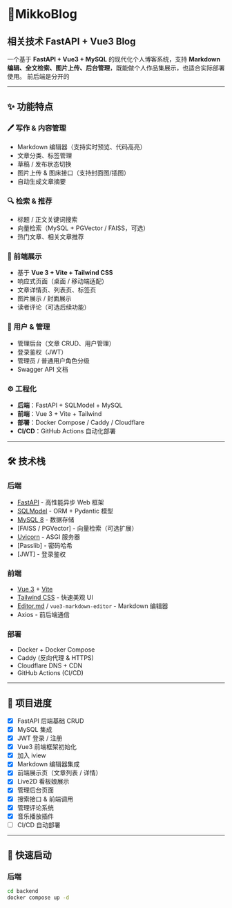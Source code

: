# 📝MikkoBlog
## 相关技术 FastAPI + Vue3 Blog

一个基于 **FastAPI + Vue3 + MySQL** 的现代化个人博客系统，支持 **Markdown 编辑、全文检索、图片上传、后台管理**，既能做个人作品集展示，也适合实际部署使用。
前后端是分开的

---

## ✨ 功能特点

### 🖊️ 写作 & 内容管理
- Markdown 编辑器（支持实时预览、代码高亮）
- 文章分类、标签管理
- 草稿 / 发布状态切换
- 图片上传 & 图床接口（支持封面图/插图）
- 自动生成文章摘要

### 🔍 检索 & 推荐
- 标题 / 正文关键词搜索
- 向量检索（MySQL + PGVector / FAISS，可选）
- 热门文章、相关文章推荐

### 🎨 前端展示
- 基于 **Vue 3 + Vite + Tailwind CSS**
- 响应式页面（桌面 / 移动端适配）
- 文章详情页、列表页、标签页
- 图片展示 / 封面展示
- 读者评论（可选后续功能）

### 🔑 用户 & 管理
- 管理后台（文章 CRUD、用户管理）
- 登录鉴权（JWT）
- 管理员 / 普通用户角色分级
- Swagger API 文档

### ⚙️ 工程化
- **后端**：FastAPI + SQLModel + MySQL
- **前端**：Vue 3 + Vite + Tailwind
- **部署**：Docker Compose / Caddy / Cloudflare
- **CI/CD**：GitHub Actions 自动化部署

---

## 🛠️ 技术栈

### 后端
- [FastAPI](https://fastapi.tiangolo.com/) - 高性能异步 Web 框架
- [SQLModel](https://sqlmodel.tiangolo.com/) - ORM + Pydantic 模型
- [MySQL 8](https://www.mysql.com/) - 数据存储
- [FAISS / PGVector] - 向量检索（可选扩展）
- [Uvicorn](https://www.uvicorn.org/) - ASGI 服务器
- [Passlib] - 密码哈希
- [JWT] - 登录鉴权

### 前端
- [Vue 3](https://vuejs.org/) + [Vite](https://vitejs.dev/)
- [Tailwind CSS](https://tailwindcss.com/) - 快速美观 UI
- [Editor.md](https://pandao.github.io/editor.md/) / `vue3-markdown-editor` - Markdown 编辑器
- Axios - 前后端通信

### 部署
- Docker + Docker Compose
- Caddy (反向代理 & HTTPS)
- Cloudflare DNS + CDN
- GitHub Actions (CI/CD)

---

## 📌 项目进度

- [x] FastAPI 后端基础 CRUD
- [x] MySQL 集成
- [x] JWT 登录 / 注册
- [x] Vue3 前端框架初始化
- [x] 加入 iview
- [x] Markdown 编辑器集成
- [x] 前端展示页（文章列表 / 详情）
- [x] Live2D 看板娘展示
- [x] 管理后台页面
- [x] 搜索接口 & 前端调用
- [x] 管理评论系统
- [x] 音乐播放插件
- [ ] CI/CD 自动部署

---

## 🚀 快速启动

### 后端
```bash
cd backend
docker compose up -d
